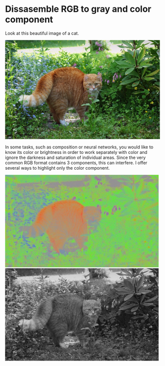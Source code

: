 # Dissasemble RGB to gray and color component

Look at this beautiful image of a cat.

<!--![cat.jpg](https://github.com/popikeyshen/all/blob/main/disassemble_rgb/cat.jpg)-->
<img src="https://github.com/popikeyshen/all/blob/main/disassemble_rgb/cat.jpg" >

In some tasks, such as composition or neural networks, you would like to know its color or brightness in order to work separately with color and ignore the darkness and saturation of individual areas. Since the very common RGB format contains 3 components, this can interfere. I offer several ways to highlight only the color component.

![color](https://github.com/popikeyshen/all/blob/main/disassemble_rgb/rgb.jpg)![gray](https://github.com/popikeyshen/all/blob/main/disassemble_rgb/gray.jpg)


